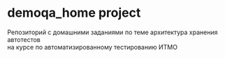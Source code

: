 # demoqa_home project
Репозиторий с домашними заданиями по теме архитектура хранения автотестов  
на курсе по автоматизированному тестированию ИТМО
